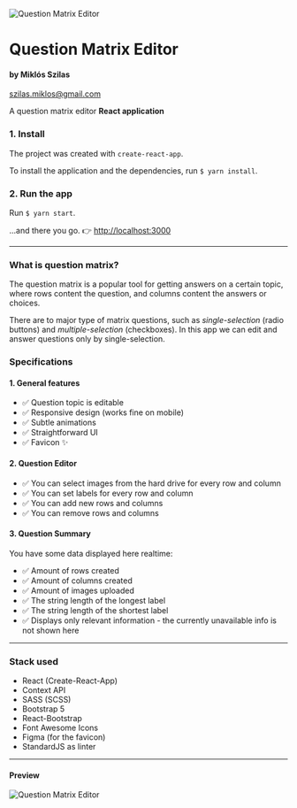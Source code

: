 ![Question Matrix Editor](https://lh3.googleusercontent.com/aRdlcPxn_EqN6Yu27MY7PnTXIsXmZwsQxvDVCOb8BzObjMomog0SedOwFl8HljNxsRmxEV7CmqO7XcHbNQGLowS9S3ucLyatLTEYJB4yH8l-DqRRqH0ZyjT8wdX2VsBEtP_50OiQKOeqftotaXL2WvzdEPRwkfBk_v9bSnX2ZDm6k6TfYyf1jJNeRjVTPGq0c8Idq_1n64Y-GISvLMRmJloIDxTUqLX3wukWfvdtJLlN5F0QiSKnBDnSGNWGSo2EB-WZQk34O2XuypWkvc4wT7VMjmeKuelIivbE687xMBJYm_W5QRqMFJ9AO_Ieci2Gote5y3CnAuvE8R-tqsBJzhmoiqXuqa5pUcLsn8lsG6j-G3PM1WLLSDo2rhN_w_Db24ZecRyOda_tNaRSMVMGDtvaTTfKt4rajipGVT4txk2ugc4mMMmX53feguYtQukFJs9iHzYScMQYE4jnsqQd8H9oWYCCwAivfaOWwFoQjCN1eD0RvfuMneEevTrsXmo_Dt-EE-t4-JX9GlPsgLVCCSSt98sGSyrbVv0ajfKF2p7b_QTzj1_jovlpweOMA-biGg_U4ic8YbSV0xaO-rQyt-7WB2KcCNS_L316kiUP4HmnlYNK8KOhdjjCdbVF8gNEvXfdmxdUtMcIIauPnDxM3vrZ2mZ778c9eDeaSgq1SLdB1cKVeJitr2tNBczGLCE0EX3CuLbHTnt-Ws_7GbBXJ42QWA=s96-no?authuser=0)
# Question Matrix Editor  
#### by Miklós Szilas 
[szilas.miklos@gmail.com](mailto:szilas.miklos@gmail.com)

A question matrix editor **React application**

### 1. Install
The project was created with `create-react-app`.

To install the application and the dependencies, run  `$ yarn install`.



### 2. Run the app
Run `$ yarn start`.

...and there you go. 👉 [http://localhost:3000](http://localhost:3000)

***
### What is question matrix?

The question matrix is a popular tool for getting answers on a certain topic, 
where rows content the question, and columns content the answers or choices.

There are to major type of matrix questions, such as _single-selection_ (radio buttons) and 
_multiple-selection_ (checkboxes). In this app we can edit and answer questions only by 
single-selection.

### Specifications

#### 1. General features
- ✅ Question topic is editable
- ✅ Responsive design (works fine on mobile)
- ✅ Subtle animations
- ✅ Straightforward UI
- ✅ Favicon ✨

#### 2. Question Editor
- ✅ You can select images from the hard drive for every row and column
- ✅ You can set labels for every row and column
- ✅ You can add new rows and columns
- ✅ You can remove rows and columns

#### 3. Question Summary
You have some data displayed here realtime:
- ✅ Amount of rows created
- ✅ Amount of columns created
- ✅ Amount of images uploaded
- ✅ The string length of the longest label
- ✅ The string length of the shortest label
- ✅ Displays only relevant information - the currently unavailable info is not shown here

***
### Stack used
- React (Create-React-App)
- Context API
- SASS (SCSS)
- Bootstrap 5
- React-Bootstrap
- Font Awesome Icons
- Figma (for the favicon)
- StandardJS as linter

***

#### Preview

![Question Matrix Editor  ](https://lh3.googleusercontent.com/EoVeCLwDhR5hMPvpllLZLH9P0uwIgVStMLQ2JM0pXlB0ovpj94Nr1el35zLjocPT8TPnWDL7cI8IAVfi0Ur09YGxMHGl_eeXP-jDkublxDVk36pHqShK9Piglfq4oRPUJimwTI2kTnrlBX_684Au5-kefMOLo14P_NZ-KqUFZ79YsGHYT1W7iRub0SxA606GUKeeqfQdEIWrgokiRUwqGOR_HMWZP7Ek5XbuoFh7DnF6bFGAes6_wuYfVEtG-GHNxYwMIeF8O_fMhUvNnA6Y0_vxWHtTj30e4rZNk1thvHjkH6SFg2UYroBjUaSGc4Mwk0A0iKhitQ7ktyRsj8xUwY7u0TNrppvaZsEoE5s1I1zBH4R6Du3AtJG26XTSC1foUmZvk4mWtx0waayBSmvfeVe8bgGiJ8Hqw1etSSJrGQNx1aVcEPmDGs2vupA7gE0PdOEhlCgFYViHXoDN52Z_wqGlkqovIDAV_WnMMKy20nxqmDKmsxt7KKZrIjEJGJ2rKAjHqpaXeuAvPMk33uYFIhF8aLfwaytr_VaGfsYgQZCnSjUAwnZiJXrWwsiKv7l_KpKosZ06Rne6iYpfbcdYgC5nEY1SbeWWdBZ5qbHGuiqAvhCIwsgfT0hWegUBOLZ1fZmkWsjCZ_9Io1vN8kbaBC5Xe66zRMmE7KQ5YBr7SeR-hKBtRbEf3RcZAJGYiLKB1rszLPrsQqC-8uyUPpl54ho2Kg=w1513-h886-no?authuser=0)


